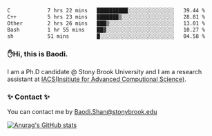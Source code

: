 <!--START_SECTION:waka-->

```txt
C            7 hrs 22 mins   ██████████░░░░░░░░░░░░░░░   39.44 %
C++          5 hrs 23 mins   ███████▒░░░░░░░░░░░░░░░░░   28.81 %
Other        2 hrs 26 mins   ███▒░░░░░░░░░░░░░░░░░░░░░   13.01 %
Bash         1 hr 55 mins    ██▓░░░░░░░░░░░░░░░░░░░░░░   10.27 %
sh           51 mins         █░░░░░░░░░░░░░░░░░░░░░░░░   04.58 %
```

<!--END_SECTION:waka-->

### ✋Hi, this is Baodi. 

I am a Ph.D candidate @ Stony Brook University and I am a research assistant at [IACS(Insitiute for Advanced Computional Science)](https://iacs.stonybrook.edu/).

### ✨ Contact ✨

You can contact me by [Baodi.Shan@stonybrook.edu](mailto:Baodi.Shan@stonybrook.edu)

[![Anurag's GitHub stats](https://github-readme-stats.vercel.app/api?username=lwshanbd&theme=jolly&show_icons=true&count_private=true&include_all_commits=true)](https://github.com/anuraghazra/github-readme-stats)



<!--
**lwshanbd/lwshanbd** is a ✨ _special_ ✨ repository because its `README.md` (this file) appears on your GitHub profile.

Here are some ideas to get you started:

- 🔭 I’m currently working on ...
- 🌱 I’m currently learning ...
- 👯 I’m looking to collaborate on ...
- 🤔 I’m looking for help with ...
- 💬 Ask me about ...
- 📫 How to reach me: ...
- 😄 Pronouns: ...
- ⚡ Fun fact: ...
-->
